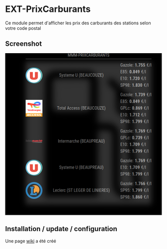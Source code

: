 # EXT-PrixCarburants

Ce module permet d'afficher les prix des carburants des stations selon votre code postal

## Screenshot

![screenshot](/EXTs/EXT-PrixCarburants/screenshot.png)

## Installation / update / configuration

Une page [wiki](https://github.com/bugsounet/MMM-Bugsounet/wiki/EXT%E2%80%90PrixCarburants) a été créé
